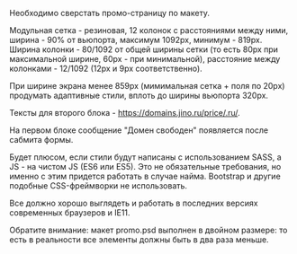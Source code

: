 Необходимо сверстать промо-страницу по макету.

Модульная сетка - резиновая, 12 колонок с расстояниями между ними, ширина - 90% от вьюпорта, максимум 1092px, минимум - 819px.
Ширина колонки - 80/1092 от общей ширины сетки (то есть 80px при максимальной ширине, 60px - при минимальной),
расстояние между колонками - 12/1092 (12px и 9px соответственно).

При ширине экрана менее 859px (мимимальная сетка + поля по 20px) продумать адаптивные стили, вплоть до ширины вьюпорта 320px.

Тексты для второго блока - https://domains.jino.ru/price/.ru/.

На первом блоке сообщение "Домен свободен" появляется после сабмита формы.

Будет плюсом, если стили будут написаны с использованием SASS, а JS - на чистом JS (ES6 или ES5).
Это не обязательные требования, но именно с этим придется работать в случае найма.
Bootstrap и другие подобные CSS-фреймворки не использовать.

Все должно хорошо выглядеть и работать в последних версиях современных браузеров и IE11.

Обратите внимание: макет promo.psd выполнен в двойном размере: то есть в реальности все элементы должны быть в два раза меньше.
